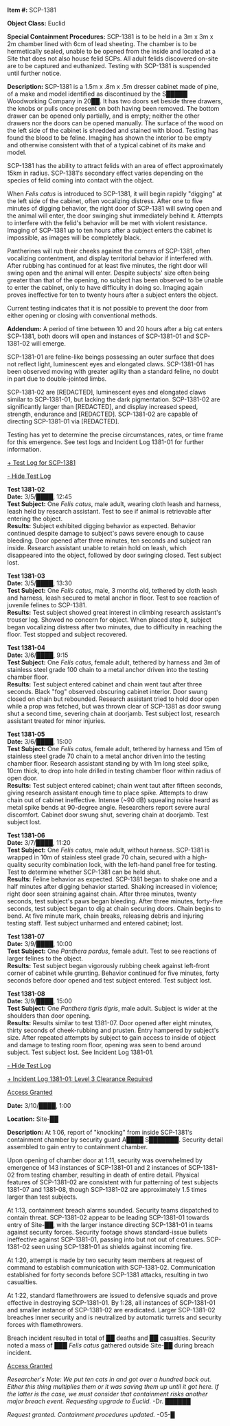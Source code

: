 **Item #:** SCP-1381

**Object Class:** Euclid

**Special Containment Procedures:** SCP-1381 is to be held in a 3m x 3m x 2m chamber lined with 6cm of lead sheeting. The chamber is to be hermetically sealed, unable to be opened from the inside and located at a Site that does not also house felid SCPs. All adult felids discovered on-site are to be captured and euthanized. Testing with SCP-1381 is suspended until further notice.

**Description:** SCP-1381 is a 1.5m x .8m x .5m dresser cabinet made of pine, of a make and model identified as discontinued by the S█████ Woodworking Company in 20██. It has two doors set beside three drawers, the knobs or pulls once present on both having been removed. The bottom drawer can be opened only partially, and is empty; neither the other drawers nor the doors can be opened manually. The surface of the wood on the left side of the cabinet is shredded and stained with blood. Testing has found the blood to be feline. Imaging has shown the interior to be empty and otherwise consistent with that of a typical cabinet of its make and model.

SCP-1381 has the ability to attract felids with an area of effect approximately 15km in radius. SCP-1381's secondary effect varies depending on the species of felid coming into contact with the object.

When _Felis catus_ is introduced to SCP-1381, it will begin rapidly "digging" at the left side of the cabinet, often vocalizing distress. After one to five minutes of digging behavior, the right door of SCP-1381 will swing open and the animal will enter, the door swinging shut immediately behind it. Attempts to interfere with the felid's behavior will be met with violent resistance. Imaging of SCP-1381 up to ten hours after a subject enters the cabinet is impossible, as images will be completely black.

Pantherines will rub their cheeks against the corners of SCP-1381, often vocalizing contentment, and display territorial behavior if interfered with. After rubbing has continued for at least five minutes, the right door will swing open and the animal will enter. Despite subjects' size often being greater than that of the opening, no subject has been observed to be unable to enter the cabinet, only to have difficulty in doing so. Imaging again proves ineffective for ten to twenty hours after a subject enters the object.

Current testing indicates that it is not possible to prevent the door from either opening or closing with conventional methods.

**Addendum:** A period of time between 10 and 20 hours after a big cat enters SCP-1381, both doors will open and instances of SCP-1381-01 and SCP-1381-02 will emerge.

SCP-1381-01 are feline-like beings possessing an outer surface that does not reflect light, luminescent eyes and elongated claws. SCP-1381-01 has been observed moving with greater agility than a standard feline, no doubt in part due to double-jointed limbs.

SCP-1381-02 are \[REDACTED\], luminescent eyes and elongated claws similar to SCP-1381-01, but lacking the dark pigmentation. SCP-1381-02 are significantly larger than \[REDACTED\], and display increased speed, strength, endurance and \[REDACTED\]. SCP-1381-02 are capable of directing SCP-1381-01 via \[REDACTED\].

Testing has yet to determine the precise circumstances, rates, or time frame for this emergence. See test logs and Incident Log 1381-01 for further information.

[+ Test Log for SCP-1381](javascript:;)

[\- Hide Test Log](javascript:;)

**Test 1381-02**  
**Date:** 3/5/████, 12:45  
**Test Subject:** One _Felis catus_, male adult, wearing cloth leash and harness, leash held by research assistant. Test to see if animal is retrievable after entering the object.  
**Results:** Subject exhibited digging behavior as expected. Behavior continued despite damage to subject's paws severe enough to cause bleeding. Door opened after three minutes, ten seconds and subject ran inside. Research assistant unable to retain hold on leash, which disappeared into the object, followed by door swinging closed. Test subject lost.

**Test 1381-03**  
**Date:** 3/5/████, 13:30  
**Test Subject:** One _Felis catus_, male, 3 months old, tethered by cloth leash and harness, leash secured to metal anchor in floor. Test to see reaction of juvenile felines to SCP-1381.  
**Results:** Test subject showed great interest in climbing research assistant's trouser leg. Showed no concern for object. When placed atop it, subject began vocalizing distress after two minutes, due to difficulty in reaching the floor. Test stopped and subject recovered.

**Test 1381-04**  
**Date:** 3/6/████, 9:15  
**Test Subject:** One _Felis catus_, female adult, tethered by harness and 3m of stainless steel grade 100 chain to a metal anchor driven into the testing chamber floor.  
**Results:** Test subject entered cabinet and chain went taut after three seconds. Black "fog" observed obscuring cabinet interior. Door swung closed on chain but rebounded. Research assistant tried to hold door open while a prop was fetched, but was thrown clear of SCP-1381 as door swung shut a second time, severing chain at doorjamb. Test subject lost, research assistant treated for minor injuries.

**Test 1381-05**  
**Date:** 3/6/████, 15:00  
**Test Subject:** One _Felis catus_, female adult, tethered by harness and 15m of stainless steel grade 70 chain to a metal anchor driven into the testing chamber floor. Research assistant standing by with 1m long steel spike, 10cm thick, to drop into hole drilled in testing chamber floor within radius of open door.  
**Results:** Test subject entered cabinet; chain went taut after fifteen seconds, giving research assistant enough time to place spike. Attempts to draw chain out of cabinet ineffective. Intense (~90 dB) squealing noise heard as metal spike bends at 90-degree angle. Researchers report severe aural discomfort. Cabinet door swung shut, severing chain at doorjamb. Test subject lost.

**Test 1381-06**  
**Date:** 3/7/████, 11:20  
**Test Subject:** One _Felis catus_, male adult, without harness. SCP-1381 is wrapped in 10m of stainless steel grade 70 chain, secured with a high-quality security combination lock, with the left-hand panel free for testing. Test to determine whether SCP-1381 can be held shut.  
**Results:** Feline behavior as expected. SCP-1381 began to shake one and a half minutes after digging behavior started. Shaking increased in violence; right door seen straining against chain. After three minutes, twenty seconds, test subject's paws began bleeding. After three minutes, forty-five seconds, test subject began to dig at chain securing doors. Chain begins to bend. At five minute mark, chain breaks, releasing debris and injuring testing staff. Test subject unharmed and entered cabinet; lost.

**Test 1381-07**  
**Date:** 3/9/████, 10:00  
**Test Subject:** One _Panthera pardus_, female adult. Test to see reactions of larger felines to the object.  
**Results:** Test subject began vigorously rubbing cheek against left-front corner of cabinet while grunting. Behavior continued for five minutes, forty seconds before door opened and test subject entered. Test subject lost.

**Test 1381-08**  
**Date:** 3/9/████, 15:00  
**Test Subject:** One _Panthera tigris tigris_, male adult. Subject is wider at the shoulders than door opening.  
**Results:** Results similar to test 1381-07. Door opened after eight minutes, thirty seconds of cheek-rubbing and prusten. Entry hampered by subject's size. After repeated attempts by subject to gain access to inside of object and damage to testing room floor, opening was seen to bend around subject. Test subject lost. See Incident Log 1381-01.

[\- Hide Test Log](javascript:;)

[+ Incident Log 1381-01: Level 3 Clearance Required](javascript:;)

[Access Granted](javascript:;)

**Date:** 3/10/████, 1:00

**Location:** Site-██

**Description:** At 1:06, report of "knocking" from inside SCP-1381's containment chamber by security guard A████ S███████. Security detail assembled to gain entry to containment chamber.

Upon opening of chamber door at 1:11, security was overwhelmed by emergence of 143 instances of SCP-1381-01 and 2 instances of SCP-1381-02 from testing chamber, resulting in death of entire detail. Physical features of SCP-1381-02 are consistent with fur patterning of test subjects 1381-07 and 1381-08, though SCP-1381-02 are approximately 1.5 times larger than test subjects.

At 1:13, containment breach alarms sounded. Security teams dispatched to contain threat. SCP-1381-02 appear to be leading SCP-1381-01 towards entry of Site-██, with the larger instance directing SCP-1381-01 in teams against security forces. Security footage shows standard-issue bullets ineffective against SCP-1381-01, passing into but not out of creatures. SCP-1381-02 seen using SCP-1381-01 as shields against incoming fire.

At 1:20, attempt is made by two security team members at request of command to establish communication with SCP-1381-02. Communication established for forty seconds before SCP-1381 attacks, resulting in two casualties.

At 1:22, standard flamethrowers are issued to defensive squads and prove effective in destroying SCP-1381-01. By 1:28, all instances of SCP-1381-01 and smaller instance of SCP-1381-02 are eradicated. Larger SCP-1381-02 breaches inner security and is neutralized by automatic turrets and security forces with flamethrowers.

Breach incident resulted in total of ██ deaths and ██ casualties. Security noted a mass of ███ _Felis catus_ gathered outside Site-██ during breach incident.

[Access Granted](javascript:;)

_Researcher's Note: We put ten cats in and got over a hundred back out. Either this thing multiplies them or it was saving them up until it got here. If the latter is the case, we must consider that containment risks another major breach event. Requesting upgrade to Euclid._ -Dr. ██████

_Request granted. Containment procedures updated._ -O5-█